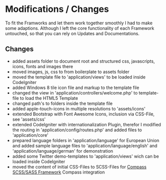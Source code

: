 Modifications / Changes
=============================

To fit the Framworks and let them work together smoothly I had to make some adaptions.
Although I left the core functionality of each Framework untouched, so that you can rely
on Updates and Documentations.

## Changes

* added assets folder to document root and structured css, javascripts, icons, fonts and images there
* moved images, js, css to from boilerplate to assets folder
* moved the template file to 'application/views' to be loaded inside CodeIgniter
* added Windows 8 tile icon file and markup to the template file
* changed the view in 'application/controllers/welcome.php' to template-file to load the HTML5 Template
* changed path's to folders inside the template file
* added apple-touch-icons in multiple resolutions to 'assets/icons'
* extended Bootstrap with Font Awesome Icons, inclusion via CSS-File, see 'assets/css'
* extended CodeIgniter with internationalization Plugin, therefor I modified the 
  routing in 'application/config/routes.php' and added files to 'application/core'
* prepared language folders in 'application/language' for European Union and added sample language
  files to 'application/language/english' and 'application/language/german' for demonstration
* added some Twitter demo-templates to 'application/views' wich can be loaded inside CodeIgniter
* moved the content of initial CSS-Files to SCSS-Files for [Compass SCSS/SASS Framework](DOCS/COMPASS_INFO.md) Compass integration